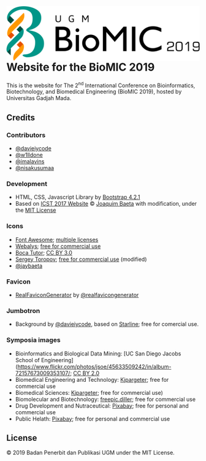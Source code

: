 <a href="http://biomic.ugm.ac.id/2019/"><img src="https://github.com/bppugm/biomic-2019/blob/master/images/logos/logo.svg" height="142px" align="right"></a>

# Website for the BioMIC 2019

This is the website for The 2<sup>nd</sup> International Conference on Bioinformatics, Biotechnology, and Biomedical Engineering  (BioMIC 2019), hosted by Universitas Gadjah Mada.

## Credits

### Contributors

+ [@davieiycode](https://github.com/davieiycode)
+ [@w1lldone](https://github.com/w1lldone)
+ [@imalavins](https://github.com/imalavins)
+ [@nisakusumaa](https://github.com/nisakusumaa)

### Development

+ HTML, CSS, Javascript Library by [Bootstrap 4.2.1](https://getbootstrap.com/docs/4.2/)
+ Based on [ICST 2017 Website](https://github.com/jaybaeta/icst-2017) © [Joaquim Baeta](https://github.com/jaybaeta/) with modification, under the [MIT License](https://github.com/jaybaeta/icst-2017/blob/master/LICENSE.md)

### Icons

+ [Font Awesome](http://fontawesome.io); [multiple licenses](http://fontawesome.io/license/)
+ [Webalys](https://www.iconfinder.com/webalys); [free for commercial use](https://www.iconfinder.com/iconsets/kameleon-free-pack-rounded)
+ [Boca Tutor](https://www.iconfinder.com/bocatutor); [CC BY 3.0](https://creativecommons.org/licenses/by/3.0/)
+ [Sergey Toropov](https://www.iconfinder.com/Sergt); [free for commercial use](https://www.iconfinder.com/iconsets/file-extension-3) (modified)
+ [@jaybaeta](https://github.com/jaybaeta)

### Favicon

+ [RealFaviconGenerator](http://realfavicongenerator.net/) by [@realfavicongenerator](https://github.com/realfavicongenerator)

### Jumbotron

+ Background by [@davieiycode](https://github.com/davieiycode), based on [Starline](https://www.freepik.com/free-vector/halftone-texture-frame-with-text-space_2543378.htm); free for comercial use.


### Symposia images

+ Bioinformatics and Biological Data Mining: [UC San Diego Jacobs School of Engineering](https://www.flickr.com/photos/jsoe/45633509242/in/album-72157673009353107/; [CC BY 2.0](https://creativecommons.org/licenses/by/2.0/)
+ Biomedical Engineering and Technology: [Kjpargeter](https://www.freepik.com/free-photo/3d-printer-printing-dna-helix_923828.htm); free for commercial use
+ Biomedical Sciences: [Kjpargeter](https://www.freepik.com/free-photo/3d-virus-cells-attacking-dna-strand_1371174.htm); free for commercial use)
+ Biomolecular and Biotechnology: [freepic.diller](https://www.freepik.com/free-photo/researcher-takes-probe-green-plant-puts-it-petri-dish_2612682.htm); free for commercial use
+ Drug Development and Nutraceutical: [Pixabay](https://www.pexels.com/photo/cold-winter-tablet-hot-34670/); free for personal and commercial use
+ Public Helath: [Pixabay](https://www.pexels.com/photo/blue-and-silver-stetoscope-40568/); free for personal and commercial use


## License

© 2019 Badan Penerbit dan Publikasi UGM under the MIT License.
